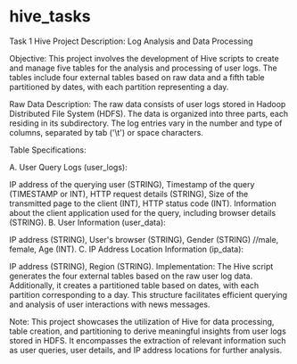 # hive_tasks

Task 1
Hive Project Description: Log Analysis and Data Processing

Objective:
This project involves the development of Hive scripts to create and manage five tables for the analysis and processing of user logs. The tables include four external tables based on raw data and a fifth table partitioned by dates, with each partition representing a day.

Raw Data Description:
The raw data consists of user logs stored in Hadoop Distributed File System (HDFS). The data is organized into three parts, each residing in its subdirectory. The log entries vary in the number and type of columns, separated by tab ('\t') or space characters.

Table Specifications:

A. User Query Logs (user_logs):

IP address of the querying user (STRING),
Timestamp of the query (TIMESTAMP or INT),
HTTP request details (STRING),
Size of the transmitted page to the client (INT),
HTTP status code (INT).
Information about the client application used for the query, including browser details (STRING).
B. User Information (user_data):

IP address (STRING),
User's browser (STRING),
Gender (STRING) //male, female,
Age (INT).
C. IP Address Location Information (ip_data):

IP address (STRING),
Region (STRING).
Implementation:
The Hive script generates the four external tables based on the raw user log data. Additionally, it creates a partitioned table based on dates, with each partition corresponding to a day. This structure facilitates efficient querying and analysis of user interactions with news messages.

Note: This project showcases the utilization of Hive for data processing, table creation, and partitioning to derive meaningful insights from user logs stored in HDFS. It encompasses the extraction of relevant information such as user queries, user details, and IP address locations for further analysis.